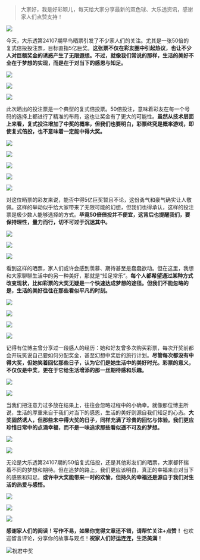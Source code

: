 > 大家好，我是好彩颖儿，每天给大家分享最新的双色球、大乐透资讯，感谢家人们点赞支持！

![](https://cdn.jsdelivr.net/gh/wangwenjie1314/PicCDN/2024-7-11/1720660897499-image.png)


今天，大乐透第24107期早鸟晒票引发了不少家人们的关注。尤其是一张50倍的复式倍投投注票，目标直指5亿巨奖。**这张票不仅在彩友圈中引起热议，也让不少人对巨额奖金的诱惑产生了无限遐想。不过，就像我们常说的那样，生活的美好不全在于梦想的实现，而是在于对当下的感恩与知足。**


![](https://cdn.jsdelivr.net/gh/wangwenjie1314/PicCDN/2024-9-15/1726361962693-image.png)



![](https://cdn.jsdelivr.net/gh/wangwenjie1314/PicCDN/2024-9-15/1726362313197-image.png)


![](https://cdn.jsdelivr.net/gh/wangwenjie1314/PicCDN/2024-9-15/1726361975712-image.png)


此次晒出的投注票是一个典型的复式倍投票。50倍投注，意味着彩友在每一个号码的选择上都进行了精准的布局，这也让奖金有了更大的可能性。**虽然从技术层面上来看，复式投注增加了中奖的概率，但我们也要明白，彩票终究是概率游戏，即使复式倍投，也不意味着一定能中得大奖。**


![](https://cdn.jsdelivr.net/gh/wangwenjie1314/PicCDN/2024-9-15/1726362483375-image.png)



![](https://cdn.jsdelivr.net/gh/wangwenjie1314/PicCDN/2024-9-15/1726362040559-image.png)


![](https://cdn.jsdelivr.net/gh/wangwenjie1314/PicCDN/2024-9-15/1726362441724-image.png)


![](https://cdn.jsdelivr.net/gh/wangwenjie1314/PicCDN/2024-9-15/1726362089091-image.png)


![](https://cdn.jsdelivr.net/gh/wangwenjie1314/PicCDN/2024-9-15/1726362060194-image.png)



对这位晒票的彩友来说，能否中得5亿巨奖暂且不论，这份勇气和豪气确实让人敬佩。这样的举动似乎给大家带来了无限可能的幻想，但我们也得承认，这样的投注票是极少数人能够选择的方式。**毕竟50倍倍投并不便宜，这背后也提醒我们，要保持理性，量力而行，切不可过于沉迷其中。**


![](https://cdn.jsdelivr.net/gh/wangwenjie1314/PicCDN/2024-9-15/1726362072815-image.png)


![](https://cdn.jsdelivr.net/gh/wangwenjie1314/PicCDN/2024-9-15/1726362104541-image.png)


![](https://cdn.jsdelivr.net/gh/wangwenjie1314/PicCDN/2024-9-15/1726362032569-image.png)



看到这样的晒票，家人们或许会感到羡慕、期待甚至是蠢蠢欲动。但在这里，我想和大家聊聊生活中的另一种美好，那就是“知足常乐”。**每个人都希望通过某种方式改变现状，比如彩票的大奖无疑是一个快速达成梦想的途径。但我们不能忽略的是，生活的美好往往在那些看似平凡的时刻。**


![](https://cdn.jsdelivr.net/gh/wangwenjie1314/PicCDN/2024-9-15/1726362535917-image.png)

![](https://cdn.jsdelivr.net/gh/wangwenjie1314/PicCDN/2024-9-15/1726362015228-image.png)


![](https://cdn.jsdelivr.net/gh/wangwenjie1314/PicCDN/2024-9-15/1726362195670-image.png)


![](https://cdn.jsdelivr.net/gh/wangwenjie1314/PicCDN/2024-9-15/1726362211836-image.png)



记得有位博主曾分享过一段感人的经历：她和好友曾多次购买彩票，每次开奖前都会开玩笑说自己要如何分配奖金，甚至幻想中奖后的旅行计划。**尽管每次都没有中得大奖，但她笑着回忆那些日子，认为它们是她生活中的美好时光。彩票的意义，不仅仅是中奖，更在于它给生活增添的那一丝期待感和乐趣。**

![](https://cdn.jsdelivr.net/gh/wangwenjie1314/PicCDN/2024-9-15/1726362221337-image.png)


![](https://cdn.jsdelivr.net/gh/wangwenjie1314/PicCDN/2024-9-15/1726362004152-image.png)






当我们把注意力过多放在结果上，往往会忽略过程中的小确幸。就像那位博主所说，生活的厚重来自于我们对当下的感恩，生活的美好则源自我们知足的心态。**大奖固然诱人，但那些未中得大奖的日子，同样充满了珍贵的回忆与体验。我们更应珍惜日常中的点滴幸福，而不是一味追求那些看似遥不可及的梦想。**

![](https://cdn.jsdelivr.net/gh/wangwenjie1314/PicCDN/2024-9-15/1726362281934-image.png)


![](https://cdn.jsdelivr.net/gh/wangwenjie1314/PicCDN/2024-9-15/1726362360855-image.png)




无论是大乐透第24107期的50倍复式倍投，还是其他彩友们的晒票，大家都怀揣着不同的梦想和期待。但在追梦的路上，我们更应该明白，真正的幸福来自对当下的感恩和知足。**或许中大奖能带来一时的欢愉，但持久的幸福还是源自于我们对生活的热爱与感悟。**

![](https://cdn.jsdelivr.net/gh/wangwenjie1314/PicCDN/2024-9-15/1726362521651-image.png)

![](https://cdn.jsdelivr.net/gh/wangwenjie1314/PicCDN/2024-9-15/1726362388691-image.png)


![](https://cdn.jsdelivr.net/gh/wangwenjie1314/PicCDN/2024-9-15/1726361993539-image.png)


**感谢家人们的阅读！写作不易，如果你觉得文章还不错，请帮忙关注+点赞！** 也欢迎留言评论，分享你的故事与观点！**祝家人们好运连连，生活美满！**

![祝君中奖](https://cdn.jsdelivr.net/gh/wangwenjie1314/PicCDN/2024-6-29/1719631643484-image.png)